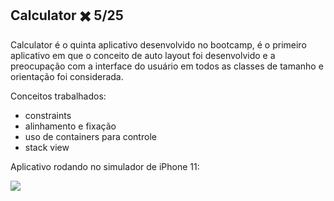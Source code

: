 ## Calculator ✖️ 5/25

Calculator é o quinta aplicativo desenvolvido no bootcamp, é o primeiro aplicativo em que o conceito de auto layout foi desenvolvido e a 
preocupação com a interface do usuário em todos as classes de tamanho e orientação foi considerada.

Conceitos trabalhados: 
  - constraints
  - alinhamento e fixação
  - uso de containers para controle
  - stack view

Aplicativo rodando no simulador de iPhone 11:

![](https://github.com/iOS-Swift/main/Calculator/Calculator.gif)


